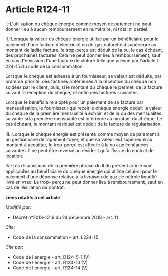 # Article R124-11

I.-L'utilisation du chèque énergie comme moyen de paiement ne peut donner lieu à aucun remboursement en numéraire, ni total
ni partiel.

II.-Lorsque la valeur du chèque énergie utilisé par un bénéficiaire pour le paiement d'une facture d'électricité ou de gaz
naturel est supérieure au montant de ladite facture, le trop-perçu est déduit de la ou, le cas échéant, des prochaines
factures. Cela ne peut donner lieu à remboursement, sauf en cas d'émission d'une facture de clôture telle que prévue par
l'article L. 224-15 du code de la consommation.

Lorsque le chèque est adressé à un fournisseur, sa valeur est déduite, par ordre de priorité, des factures antérieures à la
réception du chèque non soldées par le client, puis, si le montant du chèque le permet, de la facture suivant la réception du
chèque, et enfin des factures suivantes.

Lorsque le bénéficiaire a opté pour un paiement de sa facture par mensualisation, le fournisseur qui reçoit le chèque énergie
déduit la valeur du chèque de la première mensualité à échoir, et de la ou des mensualités suivante si la première mensualité
est inférieure au montant du chèque. Le cas échéant, le montant résiduel est déduit de la facture de régularisation.

III.-Lorsque le chèque énergie est présenté comme moyen de paiement à un gestionnaire de logement-foyer, et que sa valeur est
supérieure au montant à acquitter, le trop-perçu est affecté à la ou aux échéances suivantes. Il ne peut être reversé au
résident qu'à l'issue du contrat de location.

IV.-Les dispositions de la première phrase du II du présent article sont applicables au bénéficiaire du chèque énergie qui
utilise celui-ci pour le paiement d'une dépense relative à la livraison de gaz de pétrole liquéfié livré en vrac. Le trop-
perçu ne peut donner lieu à remboursement, sauf en cas de résiliation du contrat.

**Liens relatifs à cet article**

_Modifié par_:

  - Décret n°2018-1216 du 24 décembre 2018 - art. 11

_Cite_:

  - Code de la consommation - art. L224-15

_Cité par_:

  - Code de l'énergie - art. D124-5-1 (V)
  - Code de l'énergie - art. R124-10 (V)
  - Code de l'énergie - art. R124-14 (V)
